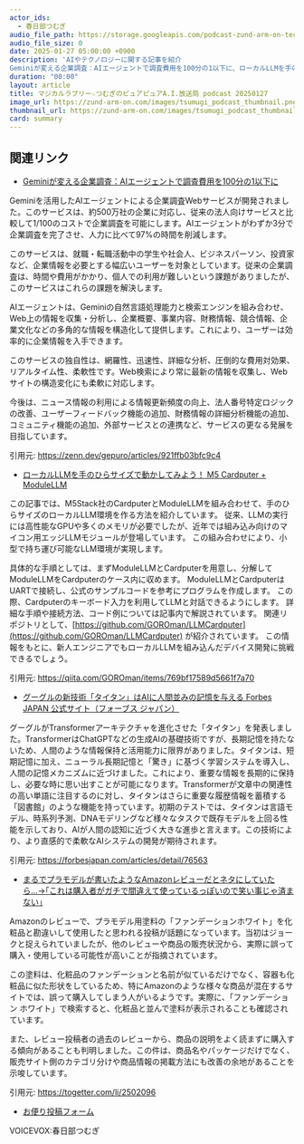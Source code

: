 ```yaml
---
actor_ids:
  - 春日部つむぎ
audio_file_path: https://storage.googleapis.com/podcast-zund-arm-on-tech/audio/マジカルラブリー☆つむぎのピュアピュアA.I.放送局_podcast_20250127.mp3
audio_file_size: 0
date: 2025-01-27 05:00:00 +0900
description: 'AIやテクノロジーに関する記事を紹介  
Geminiが変える企業調査：AIエージェントで調査費用を100分の1以下に、ローカルLLMを手のひらサイズで動かしてみよう！ M5 Cardputer + ModuleLLM、グーグルの新技術「タイタン」はAIに人間並みの記憶を与える  Forbes JAPAN 公式サイト（フォーブス ジャパン）、まるでプラモデルが書いたようなAmazonレビューだとネタにしていたら...→｢これは購入者がガチで間違えて使っているっぽいので笑い事じゃ済まない｣'
duration: "00:00"
layout: article
title: マジカルラブリー☆つむぎのピュアピュアA.I.放送局 podcast 20250127
image_url: https://zund-arm-on.com/images/tsumugi_podcast_thumbnail.png
thumbnail_url: https://zund-arm-on.com/images/tsumugi_podcast_thumbnail.png
card: summary
---
```


## 関連リンク


- [Geminiが変える企業調査：AIエージェントで調査費用を100分の1以下に](https://zenn.dev/gepuro/articles/921ffb03bfc9c4)  


Geminiを活用したAIエージェントによる企業調査Webサービスが開発されました。このサービスは、約500万社の企業に対応し、従来の法人向けサービスと比較して1/100のコストで企業調査を可能にします。AIエージェントがわずか3分で企業調査を完了させ、人力に比べて97%の時間を削減します。

このサービスは、就職・転職活動中の学生や社会人、ビジネスパーソン、投資家など、企業情報を必要とする幅広いユーザーを対象としています。従来の企業調査は、時間や費用がかかり、個人での利用が難しいという課題がありましたが、このサービスはこれらの課題を解決します。

AIエージェントは、Geminiの自然言語処理能力と検索エンジンを組み合わせ、Web上の情報を収集・分析し、企業概要、事業内容、財務情報、競合情報、企業文化などの多角的な情報を構造化して提供します。これにより、ユーザーは効率的に企業情報を入手できます。

このサービスの独自性は、網羅性、迅速性、詳細な分析、圧倒的な費用対効果、リアルタイム性、柔軟性です。Web検索により常に最新の情報を収集し、Webサイトの構造変化にも柔軟に対応します。

今後は、ニュース情報の利用による情報更新頻度の向上、法人番号特定ロジックの改善、ユーザーフィードバック機能の追加、財務情報の詳細分析機能の追加、コミュニティ機能の追加、外部サービスとの連携など、サービスの更なる発展を目指しています。


引用元: https://zenn.dev/gepuro/articles/921ffb03bfc9c4


- [ローカルLLMを手のひらサイズで動かしてみよう！ M5 Cardputer + ModuleLLM](https://qiita.com/GOROman/items/769bf17589d5661f7a70)  


この記事では、M5Stack社のCardputerとModuleLLMを組み合わせて、手のひらサイズのローカルLLM環境を作る方法を紹介しています。
従来、LLMの実行には高性能なGPUや多くのメモリが必要でしたが、近年では組み込み向けのマイコン用エッジLLMモジュールが登場しています。
この組み合わせにより、小型で持ち運び可能なLLM環境が実現します。

具体的な手順としては、まずModuleLLMとCardputerを用意し、分解してModuleLLMをCardputerのケース内に収めます。
ModuleLLMとCardputerはUARTで接続し、公式のサンプルコードを参考にプログラムを作成します。
この際、Cardputerのキーボード入力を利用してLLMと対話できるようにします。
詳細な手順や接続方法、コード例については記事内で解説されています。
関連リポジトリとして、[https://github.com/GOROman/LLMCardputer](https://github.com/GOROman/LLMCardputer) が紹介されています。
この情報をもとに、新人エンジニアでもローカルLLMを組み込んだデバイス開発に挑戦できるでしょう。


引用元: https://qiita.com/GOROman/items/769bf17589d5661f7a70


- [グーグルの新技術「タイタン」はAIに人間並みの記憶を与える  Forbes JAPAN 公式サイト（フォーブス ジャパン）](https://forbesjapan.com/articles/detail/76563)  


グーグルがTransformerアーキテクチャを進化させた「タイタン」を発表しました。TransformerはChatGPTなどの生成AIの基礎技術ですが、長期記憶を持たないため、人間のような情報保持と活用能力に限界がありました。タイタンは、短期記憶に加え、ニューラル長期記憶と「驚き」に基づく学習システムを導入し、人間の記憶メカニズムに近づけました。これにより、重要な情報を長期的に保持し、必要な時に思い出すことが可能になります。Transformerが文章中の関連性の高い単語に注目するのに対し、タイタンはさらに重要な履歴情報を蓄積する「図書館」のような機能を持っています。初期のテストでは、タイタンは言語モデル、時系列予測、DNAモデリングなど様々なタスクで既存モデルを上回る性能を示しており、AIが人間の認知に近づく大きな進歩と言えます。この技術により、より直感的で柔軟なAIシステムの開発が期待されます。


引用元: https://forbesjapan.com/articles/detail/76563


- [まるでプラモデルが書いたようなAmazonレビューだとネタにしていたら...→｢これは購入者がガチで間違えて使っているっぽいので笑い事じゃ済まない｣](https://togetter.com/li/2502096)  


Amazonのレビューで、プラモデル用塗料の「ファンデーションホワイト」を化粧品と勘違いして使用したと思われる投稿が話題になっています。当初はジョークと捉えられていましたが、他のレビューや商品の販売状況から、実際に誤って購入・使用している可能性が高いことが指摘されています。

この塗料は、化粧品のファンデーションと名前が似ているだけでなく、容器も化粧品に似た形状をしているため、特にAmazonのような様々な商品が混在するサイトでは、誤って購入してしまう人がいるようです。実際に、「ファンデーション ホワイト」で検索すると、化粧品と並んで塗料が表示されることも確認されています。

また、レビュー投稿者の過去のレビューから、商品の説明をよく読まずに購入する傾向があることも判明しました。この件は、商品名やパッケージだけでなく、販売サイト側のカテゴリ分けや商品情報の掲載方法にも改善の余地があることを示唆しています。


引用元: https://togetter.com/li/2502096



- [お便り投稿フォーム](https://forms.gle/ffg4JTfqdiqK62qf9)

VOICEVOX:春日部つむぎ
